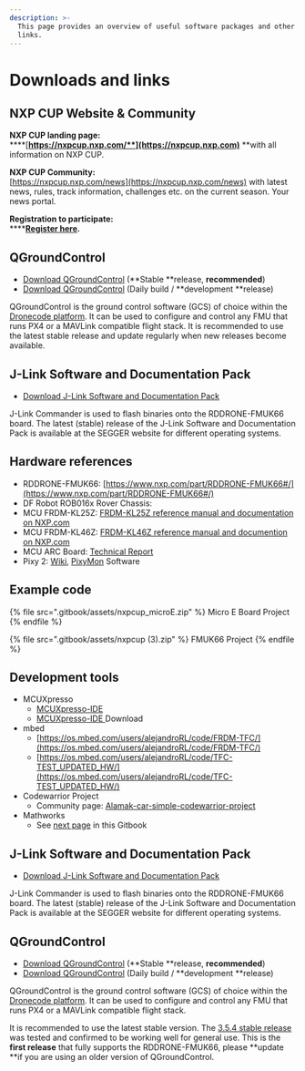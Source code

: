 ```yaml
---
description: >-
  This page provides an overview of useful software packages and other useful
  links.
---
```


# Downloads and links

## **NXP CUP Website & Community**

**NXP CUP landing page:**\
****[**https://nxpcup.nxp.com/**](https://nxpcup.nxp.com)** **with all information on NXP CUP.

**NXP CUP Community:**\
[https://nxpcup.nxp.com/news](https://nxpcup.nxp.com/news) with latest news, rules, track information, challenges etc. on the current season. Your news portal.

**Registration to participate:**\
****[**Register here**](https://getregisterednow.com/NXP/Cup/Registration/Register.aspx?li=87)**.**

## QGroundControl

* [Download QGroundControl](https://docs.qgroundcontrol.com/en/getting_started/download_and_install.html) (**Stable **release, **recommended**)
* [Download QGroundControl](https://docs.qgroundcontrol.com/en/releases/daily_builds.html) (Daily build / **development **release)

QGroundControl is the ground control software (GCS) of choice within the [Dronecode platform](https://www.dronecode.org/platform/). It can be used to configure and control any FMU that runs PX4 or a MAVLink compatible flight stack. It is recommended to use the latest stable release and update regularly when new releases become available.

## J-Link Software and Documentation Pack

* [Download J-Link Software and Documentation Pack](https://www.segger.com/downloads/jlink#J-LinkSoftwareAndDocumentationPack)

J-Link Commander is used to flash binaries onto the RDDRONE-FMUK66 board. The latest (stable) release of the J-Link Software and Documentation Pack is available at the SEGGER website for different operating systems.

## **Hardware references**

* RDDRONE-FMUK66: [https://www.nxp.com/part/RDDRONE-FMUK66#/](https://www.nxp.com/part/RDDRONE-FMUK66#/)
* DF Robot ROB016x Rover Chassis:
* MCU FRDM-KL25Z: [FRDM-KL25Z reference manual and documentation on NXP.com](https://www.nxp.com/products/processors-and-microcontrollers/arm-based-processors-and-mcus/kinetis-cortex-m-mcus/l-seriesultra-low-powerm0-plus/freedom-development-platform-for-kinetis-kl14-kl15-kl24-kl25-mcus:FRDM-KL25Z)
* MCU FRDM-KL46Z:  [FRDM-KL46Z reference manual and documention on NXP.com](https://www.nxp.com/design/development-boards/freedom-development-boards/mcu-boards/freedom-development-platform-for-kinetis-kl3x-and-kl4x-mcus:FRDM-KL46Z)
*  MCU ARC Board: [Technical Report](https://community.nxp.com/servlet/JiveServlet/download/1091-26-455312/NXP_CUP_ARC_Ingenierie_Technical+Report\(ENG\).pdf)
* Pixy 2: [Wiki](https://docs.pixycam.com/wiki/doku.php?id=wiki:v2:start), [PixyMon](https://pixycam.com/downloads-pixy2/) Software

## Example code

{% file src=".gitbook/assets/nxpcup_microE.zip" %}
Micro E Board Project
{% endfile %}

{% file src=".gitbook/assets/nxpcup (3).zip" %}
FMUK66 Project
{% endfile %}

## **Development tools**

* MCUXpresso
  * [MCUXpresso-IDE](https://www.nxp.com/support/developer-resources/software-development-tools/mcuxpresso-software-and-tools/mcuxpresso-integrated-development-environment-ide:MCUXpresso-IDE)
  * [MCUXpresso-IDE ](https://www.nxp.com/support/developer-resources/software-development-tools/mcuxpresso-software-and-tools/mcuxpresso-integrated-development-environment-ide:MCUXpresso-IDE?tab=Design_Tools_Tab)Download
* mbed 
  * [https://os.mbed.com/users/alejandroRL/code/FRDM-TFC/](https://os.mbed.com/users/alejandroRL/code/FRDM-TFC/)
  * [https://os.mbed.com/users/alejandroRL/code/TFC-TEST_UPDATED_HW/](https://os.mbed.com/users/alejandroRL/code/TFC-TEST_UPDATED_HW/)
* Codewarrior Project
  * Community page: [Alamak-car-simple-codewarrior-project](https://community.nxp.com/groups/tfc-emea/blog/2018/01/09/nxp-cup-alamak-car-simple-codewarrior-project)
* Mathworks
  * See [next page](https://nxp.gitbook.io/nxp-cup/support-material) in this Gitbook

## J-Link Software and Documentation Pack

* [Download J-Link Software and Documentation Pack](https://www.segger.com/downloads/jlink#J-LinkSoftwareAndDocumentationPack)

J-Link Commander is used to flash binaries onto the RDDRONE-FMUK66 board. The latest (stable) release of the J-Link Software and Documentation Pack is available at the SEGGER website for different operating systems.

## QGroundControl

* [Download QGroundControl](https://docs.qgroundcontrol.com/en/getting_started/download_and_install.html) (**Stable **release, **recommended**)
* [Download QGroundControl](https://docs.qgroundcontrol.com/en/releases/daily_builds.html) (Daily build / **development **release)

QGroundControl is the ground control software (GCS) of choice within the [Dronecode platform](https://www.dronecode.org/platform/). It can be used to configure and control any FMU that runs PX4 or a MAVLink compatible flight stack.

It is recommended to use the latest stable version. The [3.5.4 stable release](https://github.com/mavlink/qgroundcontrol/releases/tag/v3.5.4) was tested and confirmed to be working well for general use. This is the **first release** that fully supports the RDDRONE-FMUK66, please **update **if you are using an older version of QGroundControl.
